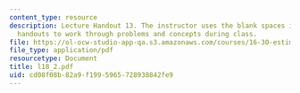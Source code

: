 ```yaml
---
content_type: resource
description: Lecture Handout 13. The instructor uses the blank spaces in these lecture
  handouts to work through problems and concepts during class.
file: https://ol-ocw-studio-app-qa.s3.amazonaws.com/courses/16-30-estimation-and-control-of-aerospace-systems-spring-2004/cd08f08b82a9f1995965728938842fe9_l18_2.pdf
file_type: application/pdf
resourcetype: Document
title: l18_2.pdf
uid: cd08f08b-82a9-f199-5965-728938842fe9
---
```

